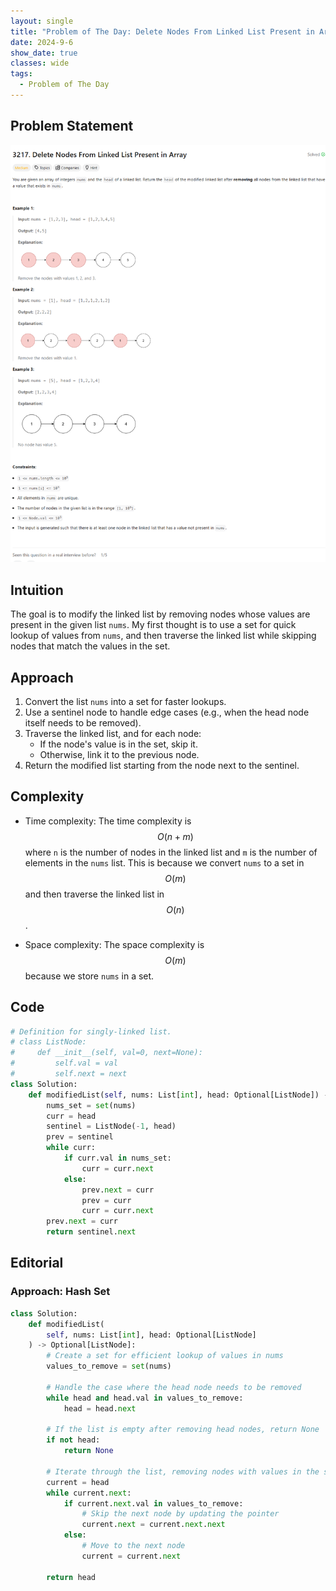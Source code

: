 ```yaml
---
layout: single
title: "Problem of The Day: Delete Nodes From Linked List Present in Array"
date: 2024-9-6
show_date: true
classes: wide
tags:
  - Problem of The Day
---
```


## Problem Statement

![problem](/assets/images/2024-09-06_11-16-12-problem-3217.png)

## Intuition

The goal is to modify the linked list by removing nodes whose values are present in the given list `nums`. My first thought is to use a set for quick lookup of values from `nums`, and then traverse the linked list while skipping nodes that match the values in the set.

## Approach

1. Convert the list `nums` into a set for faster lookups.
2. Use a sentinel node to handle edge cases (e.g., when the head node itself needs to be removed).
3. Traverse the linked list, and for each node:
   - If the node's value is in the set, skip it.
   - Otherwise, link it to the previous node.
4. Return the modified list starting from the node next to the sentinel.

## Complexity

- Time complexity:
  The time complexity is $$O(n + m)$$ where `n` is the number of nodes in the linked list and `m` is the number of elements in the `nums` list. This is because we convert `nums` to a set in $$O(m)$$ and then traverse the linked list in $$O(n)$$.

- Space complexity:
  The space complexity is $$O(m)$$ because we store `nums` in a set.

## Code

```python
# Definition for singly-linked list.
# class ListNode:
#     def __init__(self, val=0, next=None):
#         self.val = val
#         self.next = next
class Solution:
    def modifiedList(self, nums: List[int], head: Optional[ListNode]) -> Optional[ListNode]:
        nums_set = set(nums)
        curr = head
        sentinel = ListNode(-1, head)
        prev = sentinel
        while curr:
            if curr.val in nums_set:
                curr = curr.next
            else:
                prev.next = curr
                prev = curr
                curr = curr.next
        prev.next = curr
        return sentinel.next
```

## Editorial

### Approach: Hash Set

```python
class Solution:
    def modifiedList(
        self, nums: List[int], head: Optional[ListNode]
    ) -> Optional[ListNode]:
        # Create a set for efficient lookup of values in nums
        values_to_remove = set(nums)

        # Handle the case where the head node needs to be removed
        while head and head.val in values_to_remove:
            head = head.next

        # If the list is empty after removing head nodes, return None
        if not head:
            return None

        # Iterate through the list, removing nodes with values in the set
        current = head
        while current.next:
            if current.next.val in values_to_remove:
                # Skip the next node by updating the pointer
                current.next = current.next.next
            else:
                # Move to the next node
                current = current.next

        return head
```

